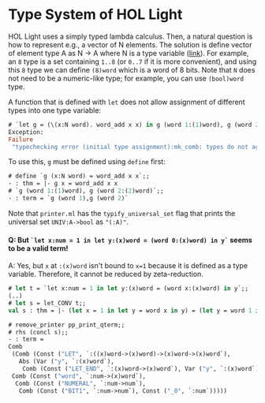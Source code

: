# Type System of HOL Light

HOL Light uses a simply typed lambda calculus.
Then, a natural question is how to represent e.g., a vector of N elements.
The solution is define vector of element type A as N -> A where N is a type variable ([link](https://www.cl.cam.ac.uk/~jrh13/papers/hol05.pdf)).
For example, an `8` type is a set containing `1..8` (or `0..7` if it is more convenient), and using this `8` type we can define `(8)word` which is a word of 8 bits.
Note that `N` does not need to be a numeric-like type; for example, you can use `(bool)word` type.

A function that is defined with `let` does not allow assignment of different types into one type variable:

```ocaml
# `let g = (\(x:N word). word_add x x) in g (word 1:(1)word), g (word 2:(2)word)`;;
Exception:
Failure
 "typechecking error (initial type assignment):mk_comb: types do not agree".
```

To use this, `g` must be defined using `define` first:

```ocaml
# define `g (x:N word) = word_add x x`;;
- : thm = |- g x = word_add x x
# `g (word 1:(1)word), g (word 2:(2)word)`;;
- : term = `g (word 1),g (word 2)`
```

Note that `printer.ml` has the `typify_universal_set` flag that prints the universal set `UNIV:A->bool` as `"(:A)"`.

#### Q: But `` `let x:num = 1 in let y:(x)word = (word 0:(x)word) in y` `` seems to be a valid term!

A: Yes, but `x` at `:(x)word` isn't bound to `x=1` because it is defined as a type variable. Therefore, it cannot be reduced by zeta-reduction.

```ocaml
# let t = `let x:num = 1 in let y:(x)word = (word x:(x)word) in y`;;
(..)
# let s = let_CONV t;;
val s : thm = |- (let x = 1 in let y = word x in y) = (let y = word 1 in y)

# remove_printer pp_print_qterm;;
# rhs (concl s);;
- : term =
Comb
 (Comb (Const ("LET", `:((x)word->(x)word)->(x)word->(x)word`),
   Abs (Var ("y", `:(x)word`),
    Comb (Const ("LET_END", `:(x)word->(x)word`), Var ("y", `:(x)word`)))),
 Comb (Const ("word", `:num->(x)word`),
  Comb (Const ("NUMERAL", `:num->num`),
   Comb (Const ("BIT1", `:num->num`), Const ("_0", `:num`)))))
```
